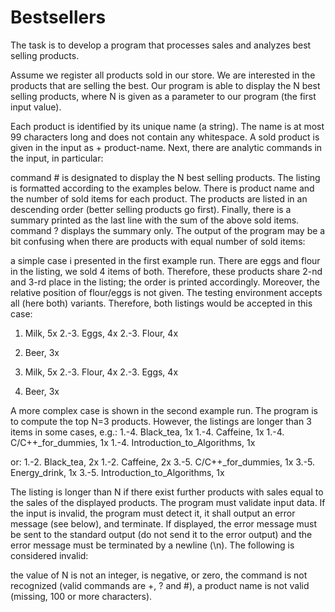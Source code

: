 # Bestsellers
The task is to develop a program that processes sales and analyzes best selling products.

Assume we register all products sold in our store. We are interested in the products that are selling the best. Our program is able to display the N best selling products, where N is given as a parameter to our program (the first input value).

Each product is identified by its unique name (a string). The name is at most 99 characters long and does not contain any whitespace. A sold product is given in the input as + product-name. Next, there are analytic commands in the input, in particular:

command # is designated to display the N best selling products. The listing is formatted according to the examples below. There is product name and the number of sold items for each product. The products are listed in an descending order (better selling products go first). Finally, there is a summary printed as the last line with the sum of the above sold items.
command ? displays the summary only.
The output of the program may be a bit confusing when there are products with equal number of sold items:

a simple case i presented in the first example run. There are eggs and flour in the listing, we sold 4 items of both. Therefore, these products share 2-nd and 3-rd place in the listing; the order is printed accordingly. Moreover, the relative position of flour/eggs is not given. The testing environment accepts all (here both) variants. Therefore, both listings would be accepted in this case:
   1. Milk, 5x
   2.-3. Eggs, 4x
   2.-3. Flour, 4x
   4. Beer, 3x
   
   1. Milk, 5x
   2.-3. Flour, 4x
   2.-3. Eggs, 4x
   4. Beer, 3x
   
A more complex case is shown in the second example run. The program is to compute the top N=3 products. However, the listings are longer than 3 items in some cases, e.g.:
   1.-4. Black_tea, 1x
   1.-4. Caffeine, 1x
   1.-4. C/C++_for_dummies, 1x
   1.-4. Introduction_to_Algorithms, 1x
   
or:
   1.-2. Black_tea, 2x
   1.-2. Caffeine, 2x
   3.-5. C/C++_for_dummies, 1x
   3.-5. Energy_drink, 1x
   3.-5. Introduction_to_Algorithms, 1x
   
The listing is longer than N if there exist further products with sales equal to the sales of the displayed products.
The program must validate input data. If the input is invalid, the program must detect it, it shall output an error message (see below), and terminate. If displayed, the error message must be sent to the standard output (do not send it to the error output) and the error message must be terminated by a newline (\n). The following is considered invalid:

the value of N is not an integer, is negative, or zero,
the command is not recognized (valid commands are +, ? and #),
a product name is not valid (missing, 100 or more characters).

